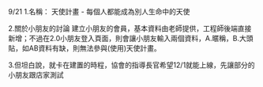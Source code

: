 9/21
1.名稱：
天使計畫 - 每個人都能成為別人生命中的天使

2.關於小朋友的討論
建立小朋友的會員，基本資料由老師提供，工程師後端直接新增；不過在2.0小朋友登入頁面，則會讓小朋友輸入兩個資料，A.暱稱，B.大頭貼，如AB資料有缺，則無法參與(使用)天使計畫。

3.但坦白說，就卡在建置的時程，協會的指導長官希望12/1就能上線，先讓部分的小朋友跟店家測試